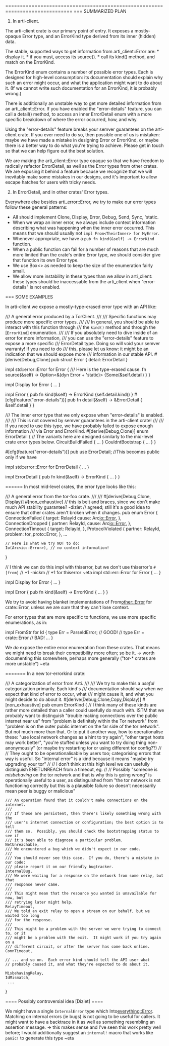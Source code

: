 =============================================================================
=== SUMMARIZED PLAN

1) In arti-client.

The arti-client crate is our primary point of entry.  It exposes a mostly-opaque Error type, and an ErrorKind type derived from its inner (hidden) data. 

The stable, supported ways to get information from arti_client::Error are:
    * display it.
    * if you must, access its source().
    * call its kind() method, and match on the ErrorKind.

The ErrorKind enum contains a number of possible error types.  Each is designed for high-level consumption: its documentation should explain why such an error might occur, and what the application might want to do about it.  (If we cannot write such documentation for an ErrorKind, it is probably wrong.)

There is additionally an unstable way to get more detailed information from an arti_client::Error.  If you have enabled the "error-details" feature, you can call a detail() method, to access an inner ErrorDetail enum with a more specific breakdown of where the error occurred, how, and why.

Using the "error-details" feature breaks your semver guarantees on the arti-client crate.  If you ever need to do so, then possible one of us is mistaken: maybe we have made a mistake in designing Error or ErrorKind, or maybe there is a better way to do what you're trying to achieve.  Please get in touch so that we can help figure out the best solution.

We are making the arti_client::Error type opaque so that we have freedom to radically refactor ErrorDetail, as well as the Error types from other crates.  We are exposing it behind a feature because we recognize that we will inevitably make some mistakes in our designs, and it's important to allow escape hatches for users with tricky needs.


2) In ErrorDetail, and in other crates' Error types.

Everywhere else besides arti_error::Error, we try to make our error types follow these general patterns:

 * All should implement Clone, Display, Error, Debug, Send, Sync, 'static.
 * When we wrap an inner error, we always include context information describing what was happening when the inner error occurred.  This means that we should usually not `impl From<TheirInner> for MyError`.
 * Whenever appropriate, we have a `pub fn kind(&self) -> ErrorKind` function.
 * When a  public function can fail for a number of reasons that are much more limited than the crate's entire Error type, we should consider give that function its own Error type.
 * We use Box<> as needed to keep the size of the enumeration fairly small.
 * We allow more instability in these types than we allow in arti_client: these types should be inaccessable from the arti_client when "error-details" is not enabled.


=== SOME EXAMPLES

In arti-client we expose a mostly-type-erased error type with an API like:

/// A general error produced by a TorClient.
///
/// Specific functions may produce more specific error types.
///
/// In general, you should be able to interact with this function through
/// the `kind()` method and through the [`ErrorKind`] enumeration. 
///
/// If you absolutely need to dive inside of an error for more information,
/// you can use the "error-details" feature to expose a more specific
/// ErrorDetail type.  Doing so will void your semver warranty!  If you need to do
/// this, please let us know: it might be an indication that we should expose more
/// information in our stable API.
#[derive(Debug,Clone]
pub struct Error {
    detail: ErrorDetail
}

impl std::error::Error for Error {
    /// Here is the type-erased cause.
    fn source(&self) -> Option<&(dyn Error + 'static)> {Some(&self.detail) }
}

impl Display for Error { ... }

impl Error {
    pub fn kind(&self) -> ErrorKind {self.detail.kind() }
    #[cfg(feature("error-details"))]
    pub fn detail(&self) -> &ErrorDetail { &self.detail }
}

/// The inner error type that we only expose when "error-details" is enabled.
///
/// This is not covered by semver guarantees in the arti-client crate!
///
/// If you need to use this type, we have probably failed to expose enough information
/// via Error and ErrorKind.
#[derive(Debug,Clone)]
enum ErrorDetail {
    // The variants here are designed similarly to the mid-level crate error types below.
    CircuitBuildFailed { ... }
    CouldntBootstrap { ... }
}

#[cfg(feature("error-details"))]
pub use ErrorDetail; //This becomes public only if we have 

impl std::error::Error for ErrorDetail { ... }

impl ErrorDetail {
    pub fn kind(&self) -> ErrorKind { ... }
}


====== In most mid-level crates, the error type looks like this:

/// A general error from the tor-foo crate.
///
/// 
#[derive(Debug,Clone, Display)]
#[non_exhaustive] // this is belt and braces, since we don't make much API stability guarantee? -diziet // agreed; still it's a good idea to ensure that other crates aren't broken when it changes.
pub enum Error {
    ConnectionFailed {
        target: RelayId
        cause: Arc<io::Error>,
    },
    ConnectionDropped {
        partner: RelayId,
        cause: Arc<io::Error>,
    },
    ConnectionTimeout {
        target: RelayId,
    },
    ProtocolViolated {
        partner: RelayId,
        problem: tor_proto::Error,
    },
    ...
    
    // Here is what we try NOT to do:
    Io(Arc<io::Error>), // no context information!
}

// I think we can do this impl with thiserror, but we don't use thiserror's `#[from]`
// +1 -nickm
// +1 for thiserror ~eta
impl std::err::Error for Error { ... }

impl Display for Error { ... }

impl Error {
    pub fn kind(&self) -> ErrorKind { ... }
}

We try to avoid having blanket implementations of From<other::Error> for crate::Error, unless we are _sure_ that they can't lose context.


For error types that are more specific to functions, we use more specific enumerations, as in:

impl FromStr for Id {
	type Err = ParseIdError; // GOOD!
	// type Err = crate::Error // BAD!
     ...
}

We _do_ expose the entire error enumeration from these crates.  That means we might need to break their compatibility more often; so be it.
-> worth documenting this somewhere, perhaps more generally ("tor-* crates are more unstable") ~eta


======= In a new tor-errorkind crate:

/// A categorization of error from Arti.
///
/// We try to make this a _useful_ categorization primarily.  Each kind's
/// documentation should say when we expect that kind of error to occur, what 
/// might cause it, and what you might decide to do about it.
#[derive(Debug,Clone,Copy,Display)]
#[non_exhaustive]
pub enum ErrorKind {
    // I think many of these kinds are rather more detailed than a caller could usefully do much with.  ISTM that we probably want to distinguish "trouble making connections over the public internet near us" from "problem is definitely within the Tor network" from "problem is on the outer public internet on the far side of the tor network".  But not much more than that.  Or to put it another way, how to operationalise these: "use local network changes as a hint to try again", "other target hosts may work better", "you're stuffed unless you want to try doing thing non-anonymously" (or maybe try restarting tor or using different tor config??)
    //
    // They ought to be operationalisable by users too; categorising errors that way is useful.  So "internal error" is a kind because it means "maybe try upgrading your tor"
    //
    // I don't think at this high level we can usefully distinguish ENETUNREACH from a timeout, eg.
    //
    // Possibly "someone is *misbehaving* on the tor network and that is why this is going wrong" is operationally useful to a user, as distinguished from "the tor network is not functioning correctly but this is a plausible failure so doesn't necessarily mean peer is buggy or malicious"
    
    /// An operation found that it couldn't make connections on the internet.
    ///
    /// If these are persistent, then there's likely something wrong with the
    /// user's internet connection or configuration; the best option is to tell
    /// them so.  Possibly, you should check the bootstrapping status to see if
    /// it's been able to diagnose a particular problem.
    NetUnreachable,
    /// We encountered a bug which we didn't expect in our code.
    ///
    /// You should never see this case.  If you do, there's a mistake in our code:
    /// please report it on our friendly bugtracker.
    InternalBug,
    /// We were waiting for a response on the network from some relay, but that
    /// response never came.
    ///
    /// This might mean that the resource you wanted is unavailable for now, but 
    /// retrying later might help.
    RelayTimeout,
    /// We told an exit relay to open a stream on our behalf, but we waited too long 
    /// for the response.
    ///
    /// This might be a problem with the server we were trying to connect to, or it
    /// might be a problem with the exit.  It might work if you try again on a 
    /// different circuit, or after the server has come back online.
    ConnTimeout,

    // ... and so on.  Each error kind should tell the API user what
    // probably caused it, and what they're expected to do about it.
    
    MisbehavingRelay,
    IdMismatch,
     ...
}



==== Possibly controversial idea [Diziet] ====

We might have a single `InternalError` type which Into<everything::Error>.  Matching on internal errors (ie bugs) is not going to be useful for callers.  It might want to have a backtrace in it as well as something resembling an assertion message.
-> this makes sense and I've seen this work pretty well before; I would additionally suggest an `internal!` macro that works like `panic!` to generate this type ~eta
